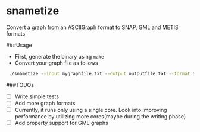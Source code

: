 # snametize
Convert a graph from an ASCIIGraph format to SNAP, GML and METIS formats 

###Usage

- First, generate the binary using `make`
- Convert your graph file as follows
```bash
 ./snametize --input mygraphfile.txt --output outputfile.txt --format SNAP
```

###TODOs

- [ ] Write simple tests
- [ ] Add more graph formats
- [ ] Currently, it runs only using a single core. Look into improving performance by utilizing more cores(maybe during the writing phase)
- [ ] Add property support for GML graphs
